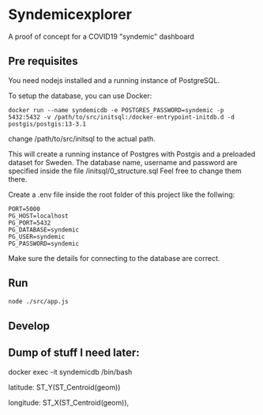 # Syndemicexplorer
A proof of concept for a COVID19 "syndemic" dashboard

## Pre requisites

You need nodejs installed and a running instance of PostgreSQL.

To setup the database, you can use Docker:

```
docker run --name syndemicdb -e POSTGRES_PASSWORD=syndemic -p 5432:5432 -v /path/to/src/initsql:/docker-entrypoint-initdb.d -d postgis/postgis:13-3.1
```
change /path/to/src/initsql to the actual path.

This will create a running instance of Postgres with Postgis and a preloaded dataset for Sweden.
The database name, username and password are specified inside the file /initsql/0_structure.sql
Feel free to change them there.

Create a .env file inside the root folder of this project like the follwing:

```
PORT=5000
PG_HOST=localhost
PG_PORT=5432
PG_DATABASE=syndemic
PG_USER=syndemic
PG_PASSWORD=syndemic
```
Make sure the details for connecting to the database are correct.

## Run

```sh
node ./src/app.js 
``` 

## Develop



## Dump of stuff I need later:
docker exec -it syndemicdb /bin/bash


latitude: ST_Y(ST_Centroid(geom))

longitude: ST_X(ST_Centroid(geom)),

